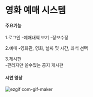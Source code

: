 # 영화 예매 시스템


#### 주요기능
  1.로그인
    -예매내역 보기
    -정보수정
  
  2.예매
    -영화관, 영화, 날짜 및 시간, 좌석 선택
  
  3.게시판  
    -관리자만 쓸수있는 공지 게시판 
  
 #### 시연 영상
 ![ezgif com-gif-maker](https://user-images.githubusercontent.com/87366128/125545235-101b35eb-fa2c-4707-a809-68ac18f93abc.gif)

  
  
